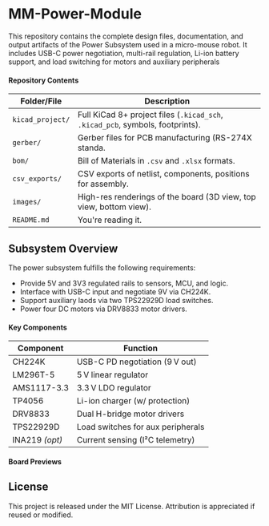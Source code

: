 # MM-Power-Module

This repository contains the complete design files, documentation, and output artifacts of the Power Subsystem used in a micro-mouse robot. It includes USB-C power negotiation, multi-rail regulation, Li-ion battery support, and load switching for motors and auxiliary peripherals

#### Repository Contents
| Folder/File      | Description                                                                    |
| ---------------- | ------------------------------------------------------------------------------ |
| `kicad_project/` | Full KiCad 8+ project files (`.kicad_sch`, `.kicad_pcb`, symbols, footprints). |
| `gerber/`        | Gerber files for PCB manufacturing (RS-274X standa.                         |
| `bom/`           | Bill of Materials in `.csv` and `.xlsx` formats.                               |
| `csv_exports/`   | CSV exports of netlist, components, positions for assembly.                    |
| `images/`        | High-res renderings of the board (3D view, top view, bottom view).             |
| `README.md`      | You're reading it.                                                             |

## Subsystem Overview
The power subsystem fulfills the following requirements:
- Provide 5V and 3V3 regulated rails to sensors, MCU, and logic.
- Interface with USB-C input and negotiate 9V via CH224K.
- Support auxiliary laods via two TPS22929D load switches.
- Power four DC motors via DRV8833 motor drivers.

#### Key Components
| Component      | Function                          |
| -------------- | --------------------------------- |
| CH224K         | USB-C PD negotiation (9 V out)    |
| LM296T-5       | 5 V linear regulator              |
| AMS1117-3.3    | 3.3 V LDO regulator               |
| TP4056         | Li-ion charger (w/ protection)    |
| DRV8833        | Dual H-bridge motor drivers       |
| TPS22929D      | Load switches for aux peripherals |
| INA219 *(opt)* | Current sensing (I²C telemetry)   |

#### Board Previews

## License
This project is released under the MIT License. Attribution is appreciated if reused or modified.
